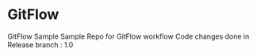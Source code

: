 # GitFlow
GitFlow Sample
Sample Repo for GitFlow workflow
Code changes done in Release branch : 1.0

